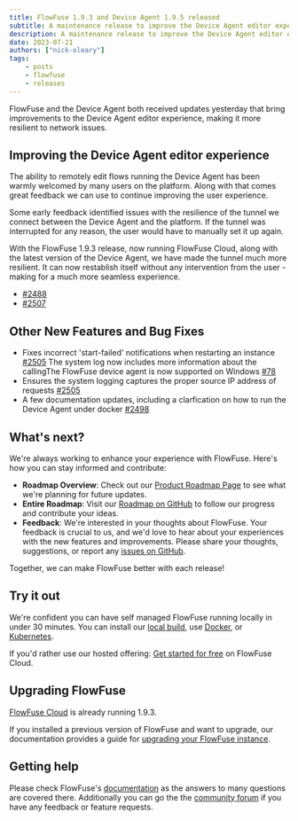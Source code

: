 ```yaml
---
title: FlowFuse 1.9.3 and Device Agent 1.9.5 released
subtitle: A maintenance release to improve the Device Agent editor experience
description: A maintenance release to improve the Device Agent editor experience
date: 2023-07-21
authors: ["nick-oleary"]
tags:
    - posts
    - flowfuse
    - releases
---
```


FlowFuse and the Device Agent both received updates yesterday that bring improvements to the Device Agent editor experience, making it more resilient to network issues.

<!--more-->

## Improving the Device Agent editor experience

The ability to remotely edit flows running the Device Agent has been warmly welcomed by many users on the platform. Along with that comes great feedback we can use to continue improving the user experience.

Some early feedback identified issues with the resilience of the tunnel we connect between the Device Agent and the platform. If the tunnel was interrupted for any reason, the user would have to manually set it up again.

With the FlowFuse 1.9.3 release, now running FlowFuse Cloud, along with the latest version of the Device Agent, we have made the tunnel much more resilient. It can now restablish itself without any intervention from the user - making for a much more seamless experience.

 - [#2488](https://github.com/flowforge/flowforge/pull/2488)
 - [#2507](https://github.com/flowforge/flowforge/pull/2507)

## Other New Features and Bug Fixes

- Fixes incorrect 'start-failed' notifications when restarting an instance [#2505](https://github.com/flowforge/flowforge/pull/2505) The system log now includes more information about the callingThe FlowFuse device agent is now supported on Windows [#78](https://github.com/flowforge/flowforge-device-agent/issues/78)
- Ensures the system logging captures the proper source IP address of requests [#2505](https://github.com/flowforge/flowforge/pull/2503)
- A few documentation updates, including a clarfication on how to run the Device Agent under docker [#2498](https://github.com/flowforge/flowforge/pull/2498)

## What's next?

We're always working to enhance your experience with FlowFuse. Here's how you can stay informed and contribute:

- **Roadmap Overview**: Check out our [Product Roadmap Page](/product/roadmap/) to see what we're planning for future updates.
- **Entire Roadmap**: Visit our [Roadmap on GitHub](https://github.com/orgs/flowforge/projects/5) to follow our progress and contribute your ideas.
- **Feedback**: We're interested in your thoughts about FlowFuse. Your feedback is crucial to us, and we'd love to hear about your experiences with the new features and improvements. Please share your thoughts, suggestions, or report any [issues on GitHub](https://github.com/flowforge/flowforge/issues/new/choose). 

Together, we can make FlowFuse better with each release!

## Try it out

We're confident you can have self managed FlowFuse running locally in under 30 minutes.
You can install our [local build](/docs/install/local/), use [Docker](/docs/install/docker/), or [Kubernetes](/docs/install/kubernetes/).

If you'd rather use our hosted offering: [Get started for free](https://app.flowforge.com/account/create) on FlowFuse Cloud.

## Upgrading FlowFuse

[FlowFuse Cloud](https://app.flowforge.com) is already running 1.9.3.

If you installed a previous version of FlowFuse and want to upgrade, our documentation provides a
guide for [upgrading your FlowFuse instance](/docs/upgrade/).

## Getting help

Please check FlowFuse's [documentation](/docs/) as the answers to many questions are covered there. Additionally you can go the the [community forum](https://community.flowfuse.com) if you have
any feedback or feature requests.
